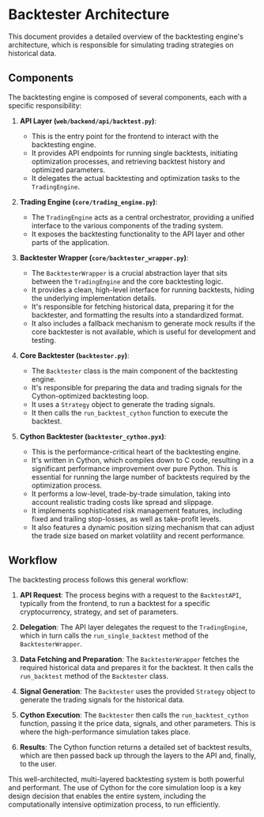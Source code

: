 # Backtester Architecture

This document provides a detailed overview of the backtesting engine's architecture, which is responsible for simulating trading strategies on historical data.

## Components

The backtesting engine is composed of several components, each with a specific responsibility:

1.  **API Layer (`web/backend/api/backtest.py`)**:
    *   This is the entry point for the frontend to interact with the backtesting engine.
    *   It provides API endpoints for running single backtests, initiating optimization processes, and retrieving backtest history and optimized parameters.
    *   It delegates the actual backtesting and optimization tasks to the `TradingEngine`.

2.  **Trading Engine (`core/trading_engine.py`)**:
    *   The `TradingEngine` acts as a central orchestrator, providing a unified interface to the various components of the trading system.
    *   It exposes the backtesting functionality to the API layer and other parts of the application.

3.  **Backtester Wrapper (`core/backtester_wrapper.py`)**:
    *   The `BacktesterWrapper` is a crucial abstraction layer that sits between the `TradingEngine` and the core backtesting logic.
    *   It provides a clean, high-level interface for running backtests, hiding the underlying implementation details.
    *   It's responsible for fetching historical data, preparing it for the backtester, and formatting the results into a standardized format.
    *   It also includes a fallback mechanism to generate mock results if the core backtester is not available, which is useful for development and testing.

4.  **Core Backtester (`backtester.py`)**:
    *   The `Backtester` class is the main component of the backtesting engine.
    *   It's responsible for preparing the data and trading signals for the Cython-optimized backtesting loop.
    *   It uses a `Strategy` object to generate the trading signals.
    *   It then calls the `run_backtest_cython` function to execute the backtest.

5.  **Cython Backtester (`backtester_cython.pyx`)**:
    *   This is the performance-critical heart of the backtesting engine.
    *   It's written in Cython, which compiles down to C code, resulting in a significant performance improvement over pure Python. This is essential for running the large number of backtests required by the optimization process.
    *   It performs a low-level, trade-by-trade simulation, taking into account realistic trading costs like spread and slippage.
    *   It implements sophisticated risk management features, including fixed and trailing stop-losses, as well as take-profit levels.
    *   It also features a dynamic position sizing mechanism that can adjust the trade size based on market volatility and recent performance.

## Workflow

The backtesting process follows this general workflow:

1.  **API Request**: The process begins with a request to the `BacktestAPI`, typically from the frontend, to run a backtest for a specific cryptocurrency, strategy, and set of parameters.

2.  **Delegation**: The API layer delegates the request to the `TradingEngine`, which in turn calls the `run_single_backtest` method of the `BacktesterWrapper`.

3.  **Data Fetching and Preparation**: The `BacktesterWrapper` fetches the required historical data and prepares it for the backtest. It then calls the `run_backtest` method of the `Backtester` class.

4.  **Signal Generation**: The `Backtester` uses the provided `Strategy` object to generate the trading signals for the historical data.

5.  **Cython Execution**: The `Backtester` then calls the `run_backtest_cython` function, passing it the price data, signals, and other parameters. This is where the high-performance simulation takes place.

6.  **Results**: The Cython function returns a detailed set of backtest results, which are then passed back up through the layers to the API and, finally, to the user.

This well-architected, multi-layered backtesting system is both powerful and performant. The use of Cython for the core simulation loop is a key design decision that enables the entire system, including the computationally intensive optimization process, to run efficiently.
